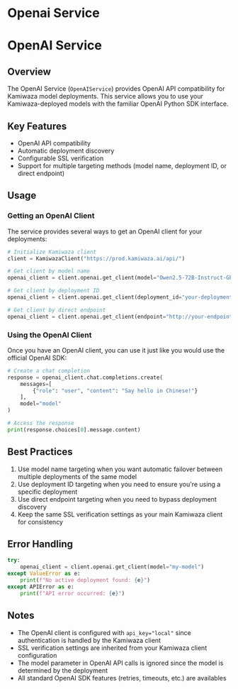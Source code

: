 # Openai Service


 # OpenAI Service

## Overview
The OpenAI Service (`OpenAIService`) provides OpenAI API compatibility for Kamiwaza model deployments. This service allows you to use your Kamiwaza-deployed models with the familiar OpenAI Python SDK interface.

## Key Features
- OpenAI API compatibility
- Automatic deployment discovery
- Configurable SSL verification
- Support for multiple targeting methods (model name, deployment ID, or direct endpoint)

## Usage

### Getting an OpenAI Client

The service provides several ways to get an OpenAI client for your deployments:

```python
# Initialize Kamiwaza client
client = KamiwazaClient("https://prod.kamiwaza.ai/api/")

# Get client by model name
openai_client = client.openai.get_client(model="Owen2.5-72B-Instruct-GPTQ-Int4")

# Get client by deployment ID
openai_client = client.openai.get_client(deployment_id="your-deployment-uuid")

# Get client by direct endpoint
openai_client = client.openai.get_client(endpoint="http://your-endpoint:port/v1")
```

### Using the OpenAI Client

Once you have an OpenAI client, you can use it just like you would use the official OpenAI SDK:

```python
# Create a chat completion
response = openai_client.chat.completions.create(
    messages=[
        {"role": "user", "content": "Say hello in Chinese!"}
    ],
    model="model"   
)

# Access the response
print(response.choices[0].message.content)
```

## Best Practices
1. Use model name targeting when you want automatic failover between multiple deployments of the same model
2. Use deployment ID targeting when you need to ensure you're using a specific deployment
3. Use direct endpoint targeting when you need to bypass deployment discovery
4. Keep the same SSL verification settings as your main Kamiwaza client for consistency

## Error Handling

```python
try:
    openai_client = client.openai.get_client(model="my-model")
except ValueError as e:
    print(f"No active deployment found: {e}")
except APIError as e:
    print(f"API error occurred: {e}")
```

## Notes
- The OpenAI client is configured with `api_key="local"` since authentication is handled by the Kamiwaza client
- SSL verification settings are inherited from your Kamiwaza client configuration
- The model parameter in OpenAI API calls is ignored since the model is determined by the deployment
- All standard OpenAI SDK features (retries, timeouts, etc.) are availables
